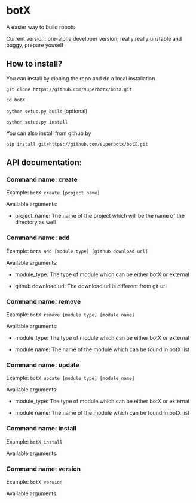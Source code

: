 # botX

A easier way to build robots

Current version: pre-alpha developer version, really really unstable and buggy, prepare youself

## How to install?

You can install by cloning the repo and do a local installation

`git clone https://github.com/superbotx/botX.git`

`cd botX`

`python setup.py build` (optional)

`python setup.py install`

You can also install from github by

`pip install git+https://github.com/superbotx/botX.git`

## API documentation: 

### Command name: create

Example: `botX create [project name]`

Available arguments: 

* project_name: The name of the project which will be the name of the directory as well

### Command name: add

Example: `botX add [module type] [github download url]`

Available arguments: 

* module_type: The type of module which can be either botX or external

* github download url: The download url is different from git url

### Command name: remove

Example: `botX remove [module type] [module name]`

Available arguments: 

* module_type: The type of module which can be either botX or external

* module name: The name of the module which can be found in botX list

### Command name: update

Example: `botX update [module_type] [module_name]`

Available arguments: 

* module_type: The type of module which can be either botX or external

* module name: The name of the module which can be found in botX list

### Command name: install

Example: `botX install`

Available arguments: 

### Command name: version

Example: `botX version`

Available arguments: 

